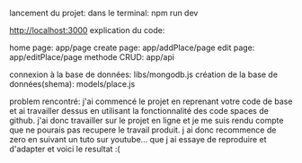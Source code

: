 lancement du projet:
dans le terminal:
npm run dev 

[http://localhost:3000](http://localhost:3000) 
explication du code:

home page: app/page
create page: app/addPlace/page
edit page: app/editPlace/page
methode CRUD: app/api

connexion à la base de données: libs/mongodb.js
création de la base de données(shema): models/place.js

problem rencontré:
j'ai commencé le projet en reprenant votre code de base et ai travailler dessus en utilisant la fonctionnalité des code spaces de github. j'ai donc travailler sur le projet en ligne et je me suis rendu compte que ne pourais pas recupere le travail produit.
j ai donc recommence de zero en suivant un tuto sur youtube...
que j ai essaye de reproduire et d'adapter et voici le resultat :(

